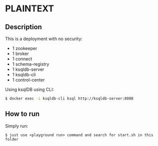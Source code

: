# PLAINTEXT

## Description

This is a deployment with no security:

* 1 zookeeper
* 1 broker
* 1 connect
* 1 schema-registry
* 1 ksqldb-server
* 1 ksqldb-cli
* 1 control-center

Using ksqlDB using CLI:

```bash
$ docker exec -i ksqldb-cli ksql http://ksqldb-server:8088
```

## How to run

Simply run:

```
$ just use <playground run> command and search for start.sh in this folder
```